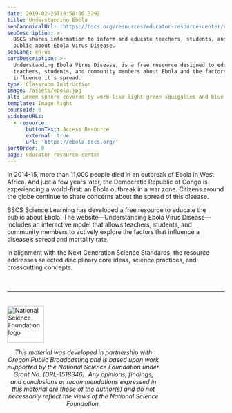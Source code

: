 ```yaml
---
date: 2019-02-25T18:58:06.329Z
title: Understanding Ebola
seoCanonicalUrl: 'https://bscs.org/resources/educator-resource-center/understanding-ebola'
seoDescription: >-
  BSCS shares information to inform and educate teachers, students, and the
  public about Ebola Virus Disease.
seoLang: en-us
cardDescription: >-
  Understanding Ebola Virus Disease, is a free resource designed to educate
  teachers, students, and community members about Ebola and the factors that
  influence it’s spread.
type: Classroom Instruction
image: /assets/ebola.jpg
alt: Green sphere covered by worm-like light green squigglies and blue blobs.
template: Image Right
courseId: 0
sidebarURLs:
  - resource:
      buttonText: Access Resource
      external: true
      url: 'https://ebola.bscs.org/'
sortOrder: 8
page: educator-resource-center
---
```

In 2014-15, more than 11,000 people died in an outbreak of Ebola in West Africa. And just a few years later, the Democratic Republic of Congo is experiencing a world-first: an Ebola outbreak in a war zone. Citizens around the globe continue to share concerns about the spread of this disease.

BSCS Science Learning has developed a free resource to educate the public about Ebola. The website—Understanding Ebola Virus Disease—includes an interactive model that allows teachers, students, and community members to actively explore the factors that influence a disease’s spread and mortality rate.

In alignment with the Next Generation Science Standards, the resource addresses selected disciplinary core ideas, science practices, and crosscutting concepts.

<hr style="margin-top: 3rem; margin-bottom: 2rem;" />
<div class="d-flex justify-content-center">
  <div style="width: 70%;">
    <a href="https://www.nsf.gov" target="_blank" rel="noopener noreferrer">
      <img src="/assets/nsf_logo.svg" alt="National Science Foundation logo" style="height: 85px;" class="mx-auto d-block mb-4" />
    </a>
    <p style="font-style: italic; text-align: center;">
      This material was developed in partnership with Oregon Public Broadcasting and is based upon work supported by the National Science Foundation under Grant No. (DRL-1518346). Any opinions, findings, and conclusions or recommendations expressed in this material are those of the author(s) and do not necessarily reflect the views of the National Science Foundation.
    </p>
  </div>
</div>


